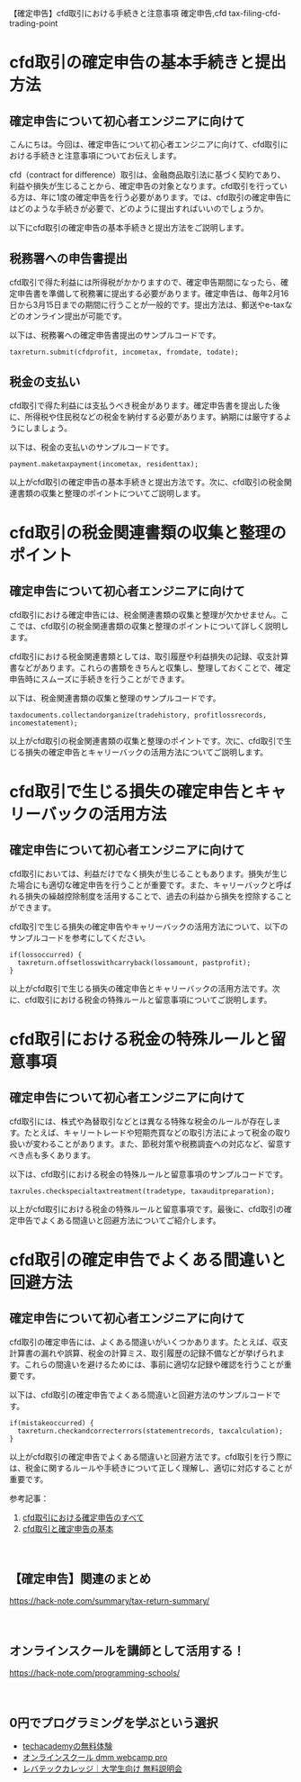 【確定申告】cfd取引における手続きと注意事項
確定申告,cfd
tax-filing-cfd-trading-point

# cfd取引の確定申告の基本手続きと提出方法

## 確定申告について初心者エンジニアに向けて
こんにちは。今回は、確定申告について初心者エンジニアに向けて、cfd取引における手続きと注意事項についてお伝えします。

cfd（contract for difference）取引は、金融商品取引法に基づく契約であり、利益や損失が生じることから、確定申告の対象となります。cfd取引を行っている方は、年に1度の確定申告を行う必要があります。では、cfd取引の確定申告にはどのような手続きが必要で、どのように提出すればいいのでしょうか。

以下にcfd取引の確定申告の基本手続きと提出方法をご説明します。

## 税務署への申告書提出
cfd取引で得た利益には所得税がかかりますので、確定申告期間になったら、確定申告書を準備して税務署に提出する必要があります。確定申告は、毎年2月16日から3月15日までの期間に行うことが一般的です。提出方法は、郵送やe-taxなどのオンライン提出が可能です。

以下は、税務署への確定申告書提出のサンプルコードです。

```
taxreturn.submit(cfdprofit, incometax, fromdate, todate);
```

## 税金の支払い
cfd取引で得た利益には支払うべき税金があります。確定申告書を提出した後に、所得税や住民税などの税金を納付する必要があります。納期には厳守するようにしましょう。

以下は、税金の支払いのサンプルコードです。

```
payment.maketaxpayment(incometax, residenttax);
```

以上がcfd取引の確定申告の基本手続きと提出方法です。次に、cfd取引の税金関連書類の収集と整理のポイントについてご説明します。

# cfd取引の税金関連書類の収集と整理のポイント

## 確定申告について初心者エンジニアに向けて
cfd取引における確定申告には、税金関連書類の収集と整理が欠かせません。ここでは、cfd取引の税金関連書類の収集と整理のポイントについて詳しく説明します。

cfd取引における税金関連書類としては、取引履歴や利益損失の記録、収支計算書などがあります。これらの書類をきちんと収集し、整理しておくことで、確定申告時にスムーズに手続きを行うことができます。

以下は、税金関連書類の収集と整理のサンプルコードです。

```
taxdocuments.collectandorganize(tradehistory, profitlossrecords, incomestatement);
```

以上がcfd取引の税金関連書類の収集と整理のポイントです。次に、cfd取引で生じる損失の確定申告とキャリーバックの活用方法についてご説明します。

# cfd取引で生じる損失の確定申告とキャリーバックの活用方法

## 確定申告について初心者エンジニアに向けて
cfd取引においては、利益だけでなく損失が生じることもあります。損失が生じた場合にも適切な確定申告を行うことが重要です。また、キャリーバックと呼ばれる損失の繰越控除制度を活用することで、過去の利益から損失を控除することができます。

cfd取引で生じる損失の確定申告やキャリーバックの活用方法について、以下のサンプルコードを参考にしてください。

```
if(lossoccurred) {
  taxreturn.offsetlosswithcarryback(lossamount, pastprofit);
}
```

以上がcfd取引で生じる損失の確定申告とキャリーバックの活用方法です。次に、cfd取引における税金の特殊ルールと留意事項についてご説明します。

# cfd取引における税金の特殊ルールと留意事項

## 確定申告について初心者エンジニアに向けて
cfd取引には、株式や為替取引などとは異なる特殊な税金のルールが存在します。たとえば、キャリートレードや短期売買などの取引方法によって税金の取り扱いが変わることがあります。また、節税対策や税務調査への対応など、留意すべき点も多くあります。

以下は、cfd取引における税金の特殊ルールと留意事項のサンプルコードです。

```
taxrules.checkspecialtaxtreatment(tradetype, taxauditpreparation);
```

以上がcfd取引における税金の特殊ルールと留意事項です。最後に、cfd取引の確定申告でよくある間違いと回避方法についてご紹介します。

# cfd取引の確定申告でよくある間違いと回避方法

## 確定申告について初心者エンジニアに向けて
cfd取引の確定申告には、よくある間違いがいくつかあります。たとえば、収支計算書の漏れや誤算、税金の計算ミス、取引履歴の記録不備などが挙げられます。これらの間違いを避けるためには、事前に適切な記録や確認を行うことが重要です。

以下は、cfd取引の確定申告でよくある間違いと回避方法のサンプルコードです。

```
if(mistakeoccurred) {
  taxreturn.checkandcorrecterrors(statementrecords, taxcalculation);
}
```

以上がcfd取引の確定申告でよくある間違いと回避方法です。cfd取引を行う際には、税金に関するルールや手続きについて正しく理解し、適切に対応することが重要です。

参考記事：
1. [cfd取引における確定申告のすべて](https://www.rikujyoujyo.jp/entry/cfd-tax)
2. [cfd取引と確定申告の基本](https://cfdnavi.com/basic/tax/)

　

## 【確定申告】関連のまとめ
https://hack-note.com/summary/tax-return-summary/

　

## オンラインスクールを講師として活用する！
https://hack-note.com/programming-schools/

　

## 0円でプログラミングを学ぶという選択
- [techacademyの無料体験](//af.moshimo.com/af/c/click?a_id=2612475&amp;p_id=1555&amp;pc_id=2816&amp;pl_id=22706&amp;url=https%3a%2f%2ftechacademy.jp%2fhtmlcss-trial%3futm_source%3dmoshimo%26utm_medium%3daffiliate%26utm_campaign%3dtextad)
- [オンラインスクール dmm webcamp pro](//af.moshimo.com/af/c/click?a_id=2612482&amp;p_id=1363&amp;pc_id=2297&amp;pl_id=39999&amp;guid=on)
- [レバテックカレッジ｜大学生向け 無料説明会](//af.moshimo.com/af/c/click?a_id=4071793&p_id=3198&pc_id=7488&pl_id=41848)

